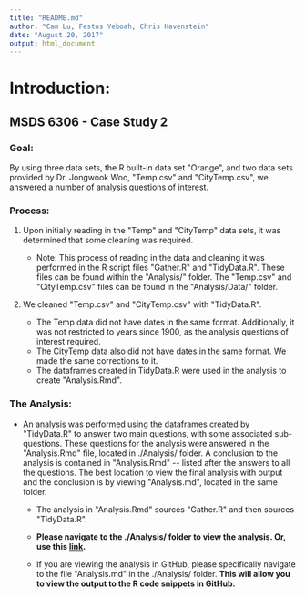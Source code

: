 ```yaml
---
title: "README.md"
author: "Cam Lu, Festus Yeboah, Chris Havenstein"
date: "August 20, 2017"
output: html_document
---
```


# Introduction:

## MSDS 6306 - Case Study 2

### Goal: 

By using three data sets, the R built-in data set "Orange", and two data sets provided by Dr. Jongwook Woo, "Temp.csv" and "CityTemp.csv", we answered a number of analysis questions of interest.


### Process: 

1. Upon initially reading in the "Temp" and "CityTemp" data sets, it was determined that some cleaning was required. 

    + Note: This process of reading in the data and cleaning it was performed in the R script files "Gather.R" and "TidyData.R". These files can be found within the "Analysis/" folder. The "Temp.csv" and "CityTemp.csv" files can be found in the "Analysis/Data/" folder.

2. We cleaned "Temp.csv" and "CityTemp.csv" with "TidyData.R".

    + The Temp data did not have dates in the same format. Additionally, it was not restricted to years since 1900, as the analysis questions of interest required.
    + The CityTemp data also did not have dates in the same format. We made the same corrections to it.
    + The dataframes created in TidyData.R were used in the analysis to create "Analysis.Rmd".
  

### The Analysis:

* An analysis was performed using the dataframes created by "TidyData.R" to answer two main questions, with some associated sub-questions. These questions for the analysis were answered in the "Analysis.Rmd" file, located in ./Analysis/ folder. A conclusion to the analysis is contained in "Analysis.Rmd" -- listed after the answers to all the questions. The best location to view the final analysis with output and the conclusion is by viewing "Analysis.md", located in the same folder.

    + The analysis in "Analysis.Rmd" sources "Gather.R" and then sources "TidyData.R".
    
    + **Please navigate to the ./Analysis/ folder to view the analysis. Or, use this [link](https://github.com/chavenstein/MSDS6306-CaseStudy2/blob/master/Analysis/Analysis.md).** 
    + If you are viewing the analysis in GitHub, please specifically navigate to the file "Analysis.md" in the ./Analysis/ folder. **This will allow you to view the output to the R code snippets in GitHub.**

